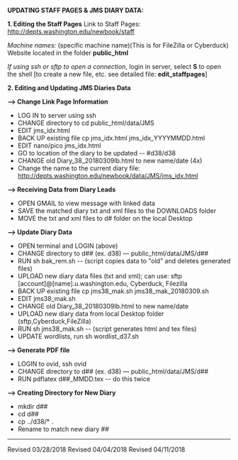 **UPDATING STAFF PAGES & JMS DIARY DATA:**

**1. Editing the Staff Pages**
Link to Staff Pages: http://depts.washington.edu/newbook/staff

*Machine names:*  (specific machine name)(This is for FileZilla or Cyberduck)
Website located in the folder **public_html**

*If using ssh or sftp to open a connection*, login in server, select **S** to open the shell
[to create a new file, etc. see detailed file: **edit_staffpages**]

**2. Editing and Updating JMS Diaries Data**

**--> Change Link Page Information**
- LOG IN to server using ssh
- CHANGE directory to cd public_html/data/JMS
- EDIT jms_idx.html
- BACK UP existing file cp jms_idx.html jms_idx_YYYYMMDD.html
- EDIT nano/pico jms_idx.html
- GO to location of the diary to be updated -- #d38/d38
- CHANGE old Diary_38_20180309lb.html to new name/date (4x)
- Change the name to the current diary file: http://depts.washington.edu/newbook/data/JMS/jms_idx.html

**--> Receiving Data from Diary Leads**
- OPEN GMAIL to view message with linked data
- SAVE the matched diary txt and xml files to the DOWNLOADS folder
- MOVE the txt and xml files to d# folder on the local Desktop


**--> Update Diary Data**
- OPEN terminal and LOGIN (above)
- CHANGE directory to d## (ex. d38) — public_html/data/JMS/d##
- RUN sh bak_rem.sh -- (script copies data to "old" and deletes generated files)
- UPLOAD new diary data files (txt and xml); can use: sftp [account]@[name].u.washington.edu, Cyberduck, Filezilla
- BACK UP existing file cp jms38_mak.sh jms38_mak_20180309.sh
- EDIT jms38_mak.sh
- CHANGE old Diary_38_20180309lb.html to new name/date
- UPLOAD new diary data from local Desktop folder (sftp,Cyberduck,FileZilla)
- RUN sh jms38_mak.sh -- (script generates html and tex files)
- UPDATE wordlists, run sh wordlist_d37.sh


**--> Generate PDF file**
- LOGIN to ovid, ssh ovid
- CHANGE directory to d## (ex. d38) — public_html/data/JMS/d##
- RUN pdflatex d##_MMDD.tex -- do this twice

**--> Creating Directory for New Diary**

- mkdir d##
- cd d##
- cp ../d38/* .
- Rename to match new diary ##


--------------------------------------------------------------------------------------------
Revised 03/28/2018
Revised 04/04/2018
Revised 04/11/2018
